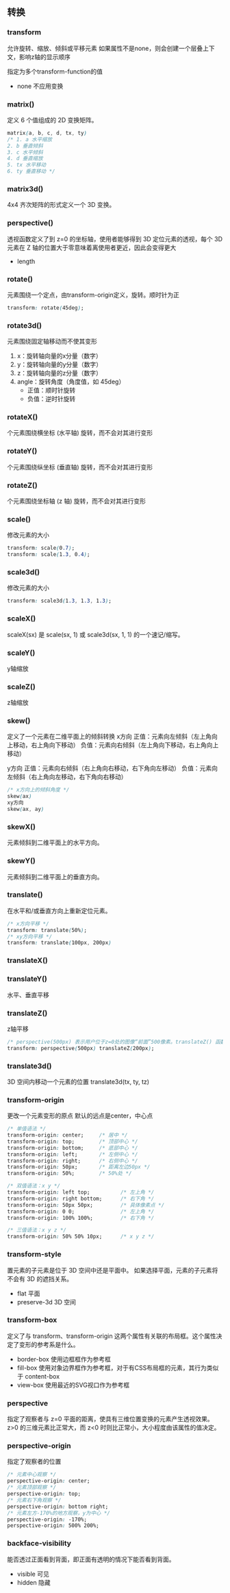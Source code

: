## 转换

### transform
允许旋转、缩放、倾斜或平移元素
如果属性不是none，则会创建一个层叠上下文，影响z轴的显示顺序

指定为多个transform-function的值
- none 不应用变换

### matrix() 
定义 6 个值组成的 2D 变换矩阵。
```css
matrix(a, b, c, d, tx, ty)
/* 1. a 水平缩放
2. b 垂直倾斜
3. c 水平倾斜
4. d 垂直缩放
5. tx 水平移动
6. ty 垂直移动 */
```

### matrix3d()
4x4 齐次矩阵的形式定义一个 3D 变换。

### perspective()
透视函数定义了到 z=0 的坐标轴，使用者能够得到 3D 定位元素的透视，每个 3D 元素在 Z 轴的位置大于零意味着离使用者更近，因此会变得更大
- length

### rotate()
元素围绕一个定点，由transform-origin定义，旋转。顺时针为正
```css
transform: rotate(45deg);
```
### rotate3d()
元素围绕固定轴移动而不使其变形
1. x：旋转轴向量的x分量（数字）
2. y：旋转轴向量的y分量（数字）
3. z：旋转轴向量的z分量（数字）
4. angle：旋转角度（角度值，如 45deg）
    - 正值：顺时针旋转
    - 负值：逆时针旋转

### rotateX()
个元素围绕横坐标 (水平轴) 旋转，而不会对其进行变形
### rotateY()
个元素围绕纵坐标 (垂直轴) 旋转，而不会对其进行变形
### rotateZ()
个元素围绕坐标轴 (z 轴) 旋转，而不会对其进行变形


### scale()
修改元素的大小
```css
transform: scale(0.7);
transform: scale(1.3, 0.4);
```

### scale3d()
修改元素的大小
```css
transform: scale3d(1.3, 1.3, 1.3);
```
### scaleX()
scaleX(sx) 是 scale(sx, 1) 或 scale3d(sx, 1, 1) 的一个速记/缩写。
### scaleY()
y轴缩放
### scaleZ()
z轴缩放

### skew()
定义了一个元素在二维平面上的倾斜转换
x方向
正值：元素向左倾斜（左上角向上移动，右上角向下移动）
负值：元素向右倾斜（左上角向下移动，右上角向上移动）

y方向
正值：元素向右倾斜（右上角向右移动，右下角向左移动）
负值：元素向左倾斜（右上角向左移动，右下角向右移动）
```css
/* x方向上的倾斜角度 */
skew(ax)
xy方向
skew(ax, ay)
```


### skewX()
元素倾斜到二维平面上的水平方向。
### skewY()
元素倾斜到二维平面上的垂直方向。


### translate()
在水平和/或垂直方向上重新定位元素。

```css
/* x方向平移 */
transform: translate(50%);
/* xy方向平移 */
transform: translate(100px, 200px)
```

### translateX()
### translateY()
水平、垂直平移
### translateZ()
z轴平移
```css
/* perspective(500px) 表示用户位于z=0处的图像“前面”500像素。translateZ() 函数将元素从屏幕向外移动200像素，朝向用户。 这使得元素在2D显示器上显示时显得更大，在VR上显示时则更近 耳机或其他3D显示设备。 */
transform: perspective(500px) translateZ(200px);
```

### translate3d()
 3D 空间内移动一个元素的位置
 translate3d(tx, ty, tz)

### transform-origin
更改一个元素变形的原点
默认的远点是center，中心点
```css
/* 单值语法 */
transform-origin: center;     /* 居中 */
transform-origin: top;        /* 顶部中心 */
transform-origin: bottom;     /* 底部中心 */
transform-origin: left;       /* 左侧中心 */
transform-origin: right;      /* 右侧中心 */
transform-origin: 50px;       /* 距离左边50px */
transform-origin: 50%;        /* 50%处 */

/* 双值语法：x y */
transform-origin: left top;          /* 左上角 */
transform-origin: right bottom;      /* 右下角 */
transform-origin: 50px 50px;         /* 具体像素点 */
transform-origin: 0 0;               /* 左上角 */
transform-origin: 100% 100%;         /* 右下角 */

/* 三值语法：x y z */
transform-origin: 50% 50% 10px;      /* x y z */
```

### transform-style
置元素的子元素是位于 3D 空间中还是平面中。
如果选择平面，元素的子元素将不会有 3D 的遮挡关系。
- flat 平面
- preserve-3d 3D 空间


### transform-box
定义了与 transform、transform-origin 这两个属性有关联的布局框。这个属性决定了变形的参考系是什么。

- border-box   使用边框框作为参考框
- fill-box  使用对象边界框作为参考框，对于有CSS布局框的元素，其行为类似于 content-box
- view-box 使用最近的SVG视口作为参考框


###  perspective
指定了观察者与 z=0 平面的距离，使具有三维位置变换的元素产生透视效果。z>0 的三维元素比正常大，而 z<0 时则比正常小，大小程度由该属性的值决定。

### perspective-origin
指定了观察者的位置
```css
/* 元素中心观察 */
perspective-origin: center; 
/* 元素顶部观察 */
perspective-origin: top;
/* 元素右下角观察 */
perspective-origin: bottom right;
/* 元素左方-170%的地方观察，y为中心 */
perspective-origin: -170%;
perspective-origin: 500% 200%;
```


### backface-visibility
能否透过正面看到背面，即正面有透明的情况下能否看到背面。

- visible  可见
- hidden   隐藏

